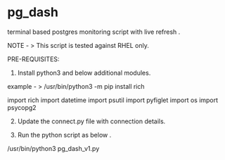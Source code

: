 # pg_dash
terminal based postgres monitoring script  with live refresh .

NOTE - > This script is tested against RHEL only. 

PRE-REQUISITES:

1. Install python3 and below additional modules.

example - > /usr/bin/python3 -m pip install rich

import rich
import datetime
import psutil
import pyfiglet
import os
import psycopg2

2. Update the connect.py file with connection details.


3. Run the python script as below .

/usr/bin/python3 pg_dash_v1.py

